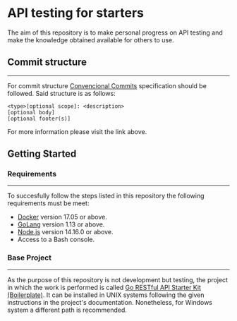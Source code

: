 # API testing for starters

The aim of this repository is to make personal progress on API
testing and make the knowledge obtained available for others
to use.

## Commit structure
* * *

For commit structure [Convencional Commits](https://www.conventionalcommits.org/en/v1.0.0/#summary) specification should be followed. Said structure is as follows:

```
<type>[optional scope]: <description>
[optional body]
[optional footer(s)]
```

For more information please visit the link above.


## Getting Started

### Requirements
* * *

To succesfully follow the steps listed in this repository the following requirements must be meet:

- [Docker](https://www.docker.com/get-started) version 17.05 or above.
- [GoLang](https://golang.org/doc/install) version 1.13 or above.
- [Node.js](https://nodejs.org/en/) version 14.16.0 or above.
- Access to a Bash console.

### Base Project
* * *

As the purpose of this repository is not development but testing,
the project in which the work is performed is called [Go RESTful API Starter Kit (Boilerplate)](https://github.com/qiangxue/go-rest-api). It can be installed in UNIX systems following the given instructions in the project's documentation.
Nonetheless, for Windows system a different path is recommended.
